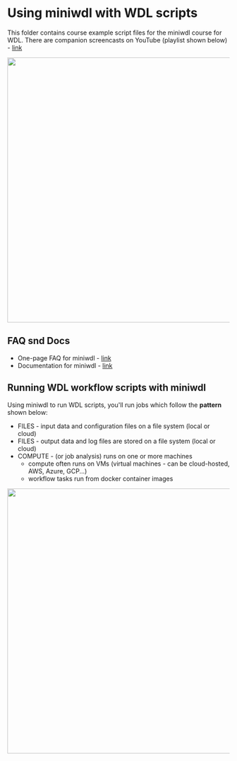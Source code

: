 # Using miniwdl with WDL scripts

This folder contains course example script files for the miniwdl course for WDL.  There are companion screencasts on YouTube (playlist shown below) - [link](https://www.youtube.com/playlist?list=PL4Q4HssKcxYv1FQJUD6D1Cu0Q1O-_S1hM)

<img src="https://github.com/openwdl/learn-wdl/blob/master/images/miniwdl-screencasts.png" width=600>

## FAQ snd Docs

- One-page FAQ for miniwdl - [link](https://miniwdl.readthedocs.io/en/latest/FAQ.html)
- Documentation for miniwdl - [link](https://miniwdl.readthedocs.io/en/latest/getting_started.html)

## Running WDL workflow scripts with miniwdl

Using miniwdl to run WDL scripts, you'll run jobs which follow the **pattern** shown below:
- FILES - input data and configuration files on a file system (local or cloud)
- FILES - output data and log files are stored on a file system (local or cloud)
- COMPUTE -  (or job analysis) runs on one or more machines
  - compute often runs on VMs (virtual machines - can be cloud-hosted, AWS, Azure, GCP...)
  - workflow tasks run from docker container images

<img src="https://github.com/openwdl/learn-wdl/blob/master/images/miniwdl-dev.png" width=600>
